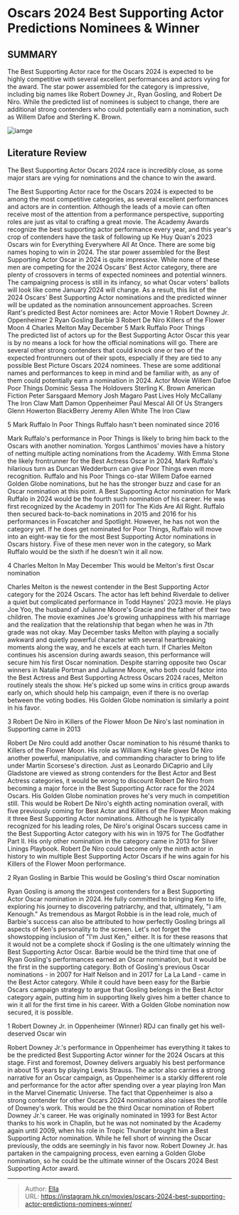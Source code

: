 # Oscars 2024 Best Supporting Actor Predictions Nominees &amp; Winner


## SUMMARY 


 The Best Supporting Actor race for the Oscars 2024 is expected to be highly competitive with several excellent performances and actors vying for the award. 
 The star power assembled for the category is impressive, including big names like Robert Downey Jr., Ryan Gosling, and Robert De Niro. 
 While the predicted list of nominees is subject to change, there are additional strong contenders who could potentially earn a nomination, such as Willem Dafoe and Sterling K. Brown. 

![iamge](https://static1.srcdn.com/wordpress/wp-content/uploads/wm/2023/11/oscars-2024-best-supporting-actor.jpg)

## Literature Review

The Best Supporting Actor Oscars 2024 race is incredibly close, as some major stars are vying for nominations and the chance to win the award.




The Best Supporting Actor race for the Oscars 2024 is expected to be among the most competitive categories, as several excellent performances and actors are in contention. Although the leads of a movie can often receive most of the attention from a performance perspective, supporting roles are just as vital to crafting a great movie. The Academy Awards recognize the best supporting actor performance every year, and this year&#39;s crop of contenders have the task of following up Ke Huy Quan&#39;s 2023 Oscars win for Everything Everywhere All At Once. There are some big names hoping to win in 2024.
The star power assembled for the Best Supporting Actor Oscar in 2024 is quite impressive. While none of these men are competing for the 2024 Oscars&#39; Best Actor category, there are plenty of crossovers in terms of expected nominees and potential winners. The campaigning process is still in its infancy, so what Oscar voters&#39; ballots will look like come January 2024 will change. As a result, this list of the 2024 Oscars&#39; Best Supporting Actor nominations and the predicted winner will be updated as the nomination announcement approaches. Screen Rant&#39;s predicted Best Actor nominees are:
    Actor   Movie    1   Robert Downey Jr.   Oppenheimer    2   Ryan Gosling   Barbie    3   Robert De Niro   Killers of the Flower Moon    4   Charles Melton   May December    5   Mark Ruffalo   Poor Things    
The predicted list of actors up for the Best Supporting Actor Oscar this year is by no means a lock for how the official nominations will go. There are several other strong contenders that could knock one or two of the expected frontrunners out of their spots, especially if they are tied to any possible Best Picture Oscars 2024 nominees. These are some additional names and performances to keep in mind and be familiar with, as any of them could potentially earn a nomination in 2024.
  Actor   Movie    Willem Dafoe   Poor Things    Dominic Sessa   The Holdovers    Sterling K. Brown   American Fiction    Peter Sarsgaard   Memory    Josh Magaro   Past Lives    Holy McCallany   The Iron Claw    Matt Damon   Oppenheimer    Paul Mescal   All Of Us Strangers    Glenn Howerton   BlackBerry    Jeremy Allen White   The Iron Claw    









 








 5  Mark Ruffalo In Poor Things 
Ruffalo hasn&#39;t been nominated since 2016
        

Mark Ruffalo&#39;s performance in Poor Things is likely to bring him back to the Oscars with another nomination. Yorgos Lanthimos&#39; movies have a history of netting multiple acting nominations from the Academy. With Emma Stone the likely frontrunner for the Best Actress Oscar in 2024, Mark Ruffalo&#39;s hilarious turn as Duncan Wedderburn can give Poor Things even more recognition. Ruffalo and his Poor Things co-star Willem Dafoe earned Golden Globe nominations, but he has the stronger buzz and case for an Oscar nomination at this point.
A Best Supporting Actor nomination for Mark Ruffalo in 2024 would be the fourth such nomination of his career. He was first recognized by the Academy in 2011 for The Kids Are All Right. Ruffalo then secured back-to-back nominations in 2015 and 2016 for his performances in Foxcatcher and Spotlight. However, he has not won the category yet. If he does get nominated for Poor Things, Ruffalo will move into an eight-way tie for the most Best Supporting Actor nominations in Oscars history. Five of these men never won in the category, so Mark Ruffalo would be the sixth if he doesn&#39;t win it all now.





 4  Charles Melton In May December 
This would be Melton&#39;s first Oscar nomination
        

Charles Melton is the newest contender in the Best Supporting Actor category for the 2024 Oscars. The actor has left behind Riverdale to deliver a quiet but complicated performance in Todd Haynes&#39; 2023 movie. He plays Joe Yoo, the husband of Julianne Moore&#39;s Gracie and the father of their two children. The movie examines Joe&#39;s growing unhappiness with his marriage and the realization that the relationship that began when he was in 7th grade was not okay. May December tasks Melton with playing a socially awkward and quietly powerful character with several heartbreaking moments along the way, and he excels at each turn.
If Charles Melton continues his ascension during awards season, this performance will secure him his first Oscar nomination. Despite starring opposite two Oscar winners in Natalie Portman and Julianne Moore, who both could factor into the Best Actress and Best Supporting Actress Oscars 2024 races, Melton routinely steals the show. He&#39;s picked up some wins in critics group awards early on, which should help his campaign, even if there is no overlap between the voting bodies. His Golden Globe nomination is similarly a point in his favor.





 3  Robert De Niro in Killers of the Flower Moon 
De Niro&#39;s last nomination in Supporting came in 2013
        

Robert De Niro could add another Oscar nomination to his résumé thanks to Killers of the Flower Moon. His role as William King Hale gives De Niro another powerful, manipulative, and commanding character to bring to life under Martin Scorsese&#39;s direction. Just as Leonardo DiCaprio and Lily Gladstone are viewed as strong contenders for the Best Actor and Best Actress categories, it would be wrong to discount Robert De Niro from becoming a major force in the Best Supporting Actor race for the 2024 Oscars. His Golden Globe nomination proves he&#39;s very much in competition still.
This would be Robert De Niro&#39;s eighth acting nomination overall, with five previously coming for Best Actor and Killers of the Flower Moon making it three Best Supporting Actor nominations. Although he is typically recognized for his leading roles, De Niro&#39;s original Oscars success came in the Best Supporting Actor category with his win in 1975 for The Godfather Part II. His only other nomination in the category came in 2013 for Silver Linings Playbook. Robert De Niro could become only the ninth actor in history to win multiple Best Supporting Actor Oscars if he wins again for his Killers of the Flower Moon performance.





 2  Ryan Gosling in Barbie 
This would be Gosling&#39;s third Oscar nomination
        

Ryan Gosling is among the strongest contenders for a Best Supporting Actor Oscar nomination in 2024. He fully committed to bringing Ken to life, exploring his journey to discovering patriarchy, and that, ultimately, &#34;I am Kenough.&#34; As tremendous as Margot Robbie is in the lead role, much of Barbie&#39;s success can also be attributed to how perfectly Gosling brings all aspects of Ken&#39;s personality to the screen. Let&#39;s not forget the showstopping inclusion of &#34;I&#39;m Just Ken,&#34; either. It is for these reasons that it would not be a complete shock if Gosling is the one ultimately winning the Best Supporting Actor Oscar.
Barbie would be the third time that one of Ryan Gosling&#39;s performances earned an Oscar nomination, but it would be the first in the supporting category. Both of Gosling&#39;s previous Oscar nominations - in 2007 for Half Nelson and in 2017 for La La Land - came in the Best Actor category. While it could have been easy for the Barbie Oscars campaign strategy to argue that Gosling belongs in the Best Actor category again, putting him in supporting likely gives him a better chance to win it all for the first time in his career. With a Golden Globe nomination now secured, it is possible.





 1  Robert Downey Jr. in Oppenheimer (Winner) 
RDJ can finally get his well-deserved Oscar win


 







Robert Downey Jr.&#39;s performance in Oppenheimer has everything it takes to be the predicted Best Supporting Actor winner for the 2024 Oscars at this stage. First and foremost, Downey delivers arguably his best performance in about 15 years by playing Lewis Strauss. The actor also carries a strong narrative for an Oscar campaign, as Oppenheimer is a starkly different role and performance for the actor after spending over a year playing Iron Man in the Marvel Cinematic Universe. The fact that Oppenheimer is also a strong contender for other Oscars 2024 nominations also raises the profile of Downey&#39;s work.
This would be the third Oscar nomination of Robert Downey Jr.&#39;s career. He was originally nominated in 1993 for Best Actor thanks to his work in Chaplin, but he was not nominated by the Academy again until 2009, when his role in Tropic Thunder brought him a Best Supporting Actor nomination. While he fell short of winning the Oscar previously, the odds are seemingly in his favor now. Robert Downey Jr. has partaken in the campaigning process, even earning a Golden Globe nomination, so he could be the ultimate winner of the Oscars 2024 Best Supporting Actor award.

---

> Author: [Ella](https://instagram.hk.cn/)  
> URL: https://instagram.hk.cn/movies/oscars-2024-best-supporting-actor-predictions-nominees-winner/  

